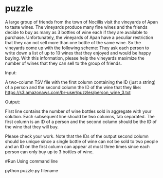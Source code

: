 # puzzle

A large group of friends from the town of Nocillis visit the vineyards of Apan to taste wines. 
The vineyards produce many  fine wines and the friends decide to buy as many as 3 bottles of wine each 
if they are available to purchase. Unfortunately,  the vineyards of Apan have a peculiar restriction that 
they can not sell more than one bottle of the same wine. So the vineyards  come up with the following scheme: 
They ask each person to write down a list of up to 10 wines that they enjoyed and would be happy buying. 
With this information, please help the vineyards maximize the number of wines that they can sell to the group of friends.

Input: 

A two-column TSV file with the first column containing the ID (just a string) of a person and the second column 
the ID of the wine  that they like: https://s3.amazonaws.com/br-user/puzzles/person_wine_3.txt

Output: 

First line contains the number of wine bottles sold in aggregate with your solution. Each subsequent line should be 
two columns, tab separated. The first column is an ID of a person and the second column should be the ID of the wine 
that they will buy.

Please check your work. Note that the IDs of the output second column should be unique since a single bottle of wine 
can not be sold to two people and an ID on the first column can appear at most three times since each person can only 
buy up to 3 bottles of wine.

#Run Using command line

python puzzle.py filename
